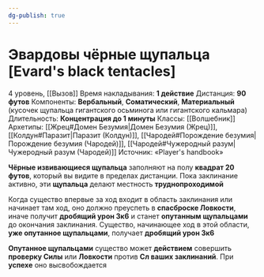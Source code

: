 ```yaml
---
dg-publish: true
---
```

# Эвардовы чёрные щупальца [Evard's black tentacles]
4 уровень, [[Вызов]]
Время накладывания: **1 действие**
Дистанция: **90 футов**
Компоненты: **Вербальный**, **Соматический**, **Материальный** (кусочек щупальца гигантского осьминога или гигантского кальмара)
Длительность: **Концентрация до 1 минуты**
Классы: [[Волшебник]]
Архетипы: [[Жрец#Домен Безумия|Домен Безумия (Жрец)]], [[Колдун#Паразит|Паразит (Колдун)]], [[Чародей#Порождение безумия|Порождение безумия (Чародей)]], [[Чародей#Чужеродный разум|Чужеродный разум (Чародей)]]
Источник: «Player's handbook»

**Чёрные извивающиеся щупальца** заполняют на полу **квадрат 20 футов**, который вы видите в пределах дистанции. Пока заклинание активно, эти **щупальца** делают местность **труднопроходимой**

Когда существо впервые за ход входит в область заклинания или начинает там ход, оно должно преуспеть в **спасброске Ловкости**, иначе получит **дробящий урон 3к6** и станет **опутанным щупальцами** до окончания заклинания. Существо, начинающее ход в этой области, **уже опутанное щупальцами**, получает **дробящий урон 3к6**

**Опутанное щупальцами** существо может **действием** совершить **проверку Силы** или **Ловкости** против **Сл ваших заклинаний**. При **успехе** оно высвобождается